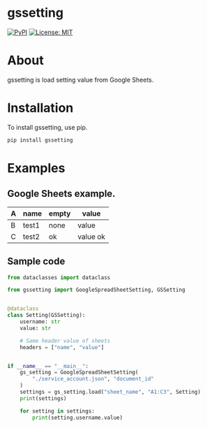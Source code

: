 gssetting
==

[![PyPI](https://badge.fury.io/py/gssetting.svg)](https://badge.fury.io/py/gssetting)
[![License: MIT](https://img.shields.io/badge/License-MIT-yellow.svg)](https://github.com/deresmos/gssetting/blob/master/LICENSE)


About
===
gssetting is load setting value from Google Sheets.

Installation
==
To install gssetting, use pip.

```bash
pip install gssetting
```

Examples
==

## Google Sheets example.
| A| name | empty | value |
----|----|----|----
| B| test1 | none | value |
| C| test2 | ok | value ok |


## Sample code


```python
from dataclasses import dataclass

from gssetting import GoogleSpreadSheetSetting, GSSetting


@dataclass
class Setting(GSSetting):
    username: str
    value: str

    # Same header value of sheets
    headers = ["name", "value"]


if __name__ == "__main__":
    gs_setting = GoogleSpreadSheetSetting(
        "./service_account.json", "document_id"
    )
    settings = gs_setting.load("sheet_name", "A1:C3", Setting)
    print(settings)

    for setting in settings:
        print(setting.username.value)
```
